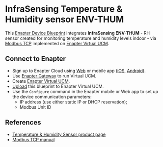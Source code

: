 # InfraSensing Temperature & Humidity sensor ENV-THUM

This [Enapter Device Blueprint](https://go.enapter.com/marketplace-readme) integrates **InfraSensing ENV-THUM** - RH sensor created for monitoring temperature and humidity levels indoor - via [Modbus TCP](https://go.enapter.com/developers-modbustcp) implemented on [Enapter Virtual UCM](https://go.enapter.com/handbook-vucm).

## Connect to Enapter

- Sign up to Enapter Cloud using [Web](https://cloud.enapter.com/) or mobile app ([iOS](https://apps.apple.com/app/id1388329910), [Android](https://play.google.com/store/apps/details?id=com.enapter&hl=en)).
- Use [Enapter Gateway](https://go.enapter.com/handbook-gateway-setup) to run Virtual UCM.
- Create [Enapter Virtual UCM](https://go.enapter.com/handbook-vucm).
- [Upload](https://go.enapter.com/developers-upload-blueprint) this blueprint to Enapter Virtual UCM.
- Use the `Configure` command in the Enapter mobile or Web app to set up the device communication parameters:
  - IP address (use either static IP or DHCP reservation);
  - Modbus Unit ID

## References

- [Temperature & Humidity Sensor product page](https://go.enapter.com/infrasensing-env-thum)
- [Modbus TCP manual](https://go.enapter.com/infrasensing-modbus-manual)
